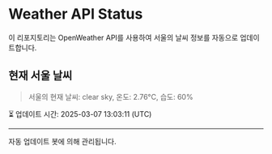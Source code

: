 
# Weather API Status

이 리포지토리는 OpenWeather API를 사용하여 서울의 날씨 정보를 자동으로 업데이트합니다.

## 현재 서울 날씨
> 서울의 현재 날씨: clear sky, 온도: 2.76°C, 습도: 60%

⏳ 업데이트 시간: 2025-03-07 13:03:11 (UTC)

---
자동 업데이트 봇에 의해 관리됩니다.
